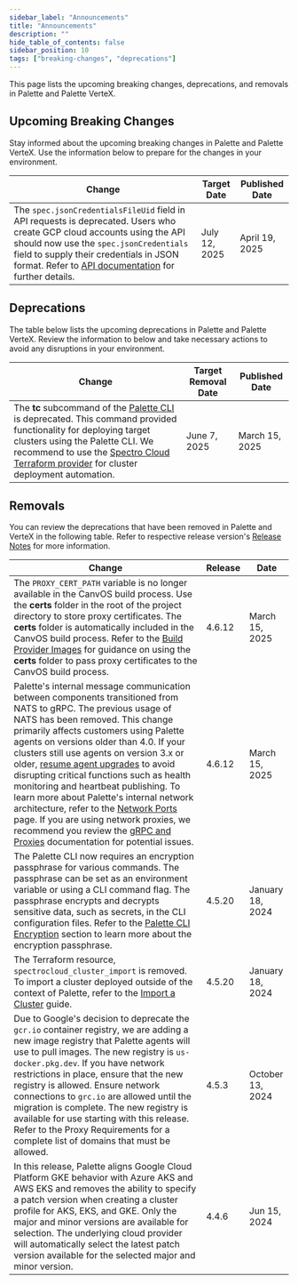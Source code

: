 ```yaml
---
sidebar_label: "Announcements"
title: "Announcements"
description: ""
hide_table_of_contents: false
sidebar_position: 10
tags: ["breaking-changes", "deprecations"]
---
```


This page lists the upcoming breaking changes, deprecations, and removals in Palette and Palette VerteX.

<!-- vale off -->

## Upcoming Breaking Changes

<!-- vale on -->

Stay informed about the upcoming breaking changes in Palette and Palette VerteX. Use the information below to prepare
for the changes in your environment.

| Change                                                                                                                                                                                                                                                                                                          | Target Date   | Published Date |
| --------------------------------------------------------------------------------------------------------------------------------------------------------------------------------------------------------------------------------------------------------------------------------------------------------------- | ------------- | -------------- |
| The `spec.jsonCredentialsFileUid` field in API requests is deprecated. Users who create GCP cloud accounts using the API should now use the `spec.jsonCredentials` field to supply their credentials in JSON format. Refer to [API documentation](/api-content/api-docs/1-introduction.md) for further details. | July 12, 2025 | April 19, 2025 |

<!-- vale off -->

## Deprecations

<!-- vale on -->

The table below lists the upcoming deprecations in Palette and Palette VerteX. Review the information to below and take
necessary actions to avoid any disruptions in your environment.

| Change                                                                                                                                                                                                                                                                                                                                                                    | Target Removal Date | Published Date |
| ------------------------------------------------------------------------------------------------------------------------------------------------------------------------------------------------------------------------------------------------------------------------------------------------------------------------------------------------------------------------- | ------------------- | -------------- |
| The **tc** subcommand of the [Palette CLI](../automation/palette-cli/palette-cli.md) is deprecated. This command provided functionality for deploying target clusters using the Palette CLI. We recommend to use the [Spectro Cloud Terraform provider](https://registry.terraform.io/providers/spectrocloud/spectrocloud/latest/docs) for cluster deployment automation. | June 7, 2025        | March 15, 2025 |

## Removals

You can review the deprecations that have been removed in Palette and VerteX in the following table. Refer to respective
release version's [Release Notes](./release-notes.md) for more information.

| Change                                                                                                                                                                                                                                                                                                                                                                                                                                                                                                                                                                                                                                                                                                                                                                                | Release | Date             |
| ------------------------------------------------------------------------------------------------------------------------------------------------------------------------------------------------------------------------------------------------------------------------------------------------------------------------------------------------------------------------------------------------------------------------------------------------------------------------------------------------------------------------------------------------------------------------------------------------------------------------------------------------------------------------------------------------------------------------------------------------------------------------------------- | ------- | ---------------- |
| The `PROXY_CERT_PATH` variable is no longer available in the CanvOS build process. Use the **certs** folder in the root of the project directory to store proxy certificates. The **certs** folder is automatically included in the CanvOS build process. Refer to the [Build Provider Images](../clusters/edge/edgeforge-workflow/palette-canvos/build-provider-images.md) for guidance on using the **certs** folder to pass proxy certificates to the CanvOS build process.                                                                                                                                                                                                                                                                                                        | 4.6.12  | March 15, 2025   |
| Palette's internal message communication between components transitioned from NATS to gRPC. The previous usage of NATS has been removed. This change primarily affects customers using Palette agents on versions older than 4.0. If your clusters still use agents on version 3.x or older, [resume agent upgrades](../clusters/cluster-management/platform-settings/pause-platform-upgrades.md) to avoid disrupting critical functions such as health monitoring and heartbeat publishing. To learn more about Palette's internal network architecture, refer to the [Network Ports](../architecture/networking-ports.md) page. If you are using network proxies, we recommend you review the [gRPC and Proxies](../architecture/grps-proxy.md) documentation for potential issues. | 4.6.12  | March 15, 2025   |
| The Palette CLI now requires an encryption passphrase for various commands. The passphrase can be set as an environment variable or using a CLI command flag. The passphrase encrypts and decrypts sensitive data, such as secrets, in the CLI configuration files. Refer to the [Palette CLI Encryption](../automation/palette-cli/palette-cli.md#encryption) section to learn more about the encryption passphrase.                                                                                                                                                                                                                                                                                                                                                                 | 4.5.20  | January 18, 2024 |
| The Terraform resource, `spectrocloud_cluster_import` is removed. To import a cluster deployed outside of the context of Palette, refer to the [Import a Cluster](../clusters/imported-clusters/cluster-import.md) guide.                                                                                                                                                                                                                                                                                                                                                                                                                                                                                                                                                             | 4.5.20  | January 18, 2024 |
| Due to Google's decision to deprecate the `gcr.io` container registry, we are adding a new image registry that Palette agents will use to pull images. The new registry is `us-docker.pkg.dev`. If you have network restrictions in place, ensure that the new registry is allowed. Ensure network connections to `grc.io` are allowed until the migration is complete. The new registry is available for use starting with this release. Refer to the Proxy Requirements for a complete list of domains that must be allowed.                                                                                                                                                                                                                                                        | 4.5.3   | October 13, 2024 |
| In this release, Palette aligns Google Cloud Platform GKE behavior with Azure AKS and AWS EKS and removes the ability to specify a patch version when creating a cluster profile for AKS, EKS, and GKE. Only the major and minor versions are available for selection. The underlying cloud provider will automatically select the latest patch version available for the selected major and minor version.                                                                                                                                                                                                                                                                                                                                                                           | 4.4.6   | Jun 15, 2024     |
